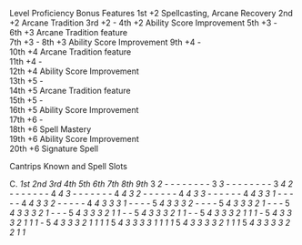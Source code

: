 
Level	Proficiency Bonus	Features
1st		+2						Spellcasting, Arcane Recovery
2nd		+2						Arcane Tradition
3rd		+2						-
4th		+2						Ability Score Improvement
5th		+3						-	
6th		+3						Arcane Tradition feature	
7th		+3						-
8th		+3						Ability Score Improvement
9th		+4						-	
10th	+4						Arcane Tradition feature	
11th	+4						-	
12th	+4						Ability Score Improvement	
13th	+5						-	
14th	+5						Arcane Tradition feature	
15th	+5						-	
16th	+5						Ability Score Improvement	
17th	+6						-	
18th	+6						Spell Mastery	
19th	+6						Ability Score Improvement	
20th	+6						Signature Spell	

Cantrips Known and Spell Slots

C. *1st	2nd	3rd	4th	5th	6th	7th	8th	9th*
3	*2	-	-	-	-	-	-	-	-*
3	*3	-	-	-	-	-	-	-	-*
3	*4	2	-	-	-	-	-	-	-*
4	*4	3	-	-	-	-	-	-	-*
4	*4	3	2	-	-	-	-	-	-*
4	*4	3	3	-	-	-	-	-	-*
4	*4	3	3	1	-	-	-	-	-*
4	*4	3	3	2	-	-	-	-	-*
4	*4	3	3	3	1	-	-	-	-*
5	*4	3	3	3	2	-	-	-	-*
5	*4	3	3	3	2	1	-	-	-*
5	*4	3	3	3	2	1	-	-	-*
5	*4	3	3	3	2	1	1	-	-*
5	*4	3	3	3	2	1	1	-	-*
5	*4	3	3	3	2	1	1	1	-*
5	*4	3	3	3	2	1	1	1	-*
5	*4	3	3	3	2	1	1	1	1*
5	*4	3	3	3	3	1	1	1	1*
5	*4	3	3	3	3	2	1	1	1*
5	*4	3	3	3	3	2	2	1	1*